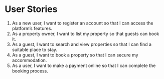# User Stories

1. As a new user, I want to register an account so that I can access the platform’s features.
2. As a property owner, I want to list my property so that guests can book it.
3. As a guest, I want to search and view properties so that I can find a suitable place to stay.
4. As a guest, I want to book a property so that I can secure my accommodation.
5. As a user, I want to make a payment online so that I can complete the booking process.

